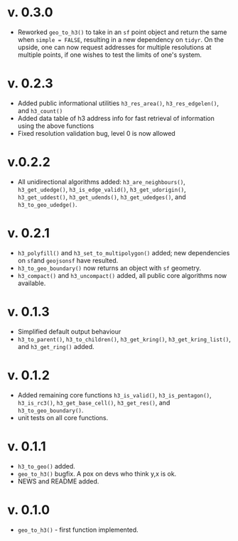 # v. 0.3.0

  * Reworked `geo_to_h3()` to take in an `sf` point object and return the same when `simple = FALSE`, resulting in a new dependency on `tidyr`. On the upside, one can now request addresses for multiple resolutions at multiple points, if one wishes to test the limits of one's system.

# v. 0.2.3

  * Added public informational utilities `h3_res_area()`, `h3_res_edgelen()`, and `h3_count()`
  * Added data table of h3 address info for fast retrieval of information using the above functions
  * Fixed resolution validation bug, level 0 is now allowed

# v.0.2.2

  * All unidirectional algorithms added: `h3_are_neighbours()`, `h3_get_udedge()`, `h3_is_edge_valid()`, `h3_get_udorigin()`, `h3_get_uddest()`, `h3_get_udends()`, `h3_get_udedges()`, and `h3_to_geo_udedge()`.

# v. 0.2.1
  
  * `h3_polyfill()` and `h3_set_to_multipolygon()` added; new dependencies on `sf`and `geojsonsf` have resulted.
  * `h3_to_geo_boundary()` now returns an object with `sf` geometry.
  * `h3_compact()` and `h3_uncompact()` added, all public core algorithms now available.

# v. 0.1.3
  
  * Simplified default output behaviour
  * `h3_to_parent()`, `h3_to_children()`, `h3_get_kring()`, `h3_get_kring_list()`, and `h3_get_ring()` added.

# v. 0.1.2

  * Added remaining core functions `h3_is_valid()`, `h3_is_pentagon()`, `h3_is_rc3()`, `h3_get_base_cell()`, `h3_get_res()`, and `h3_to_geo_boundary()`.
  * unit tests on all core functions.
  
# v. 0.1.1
 
  * `h3_to_geo()` added.
  * `geo_to_h3()` bugfix. A pox on devs who think y,x is ok.
  * NEWS and README added.

# v. 0.1.0

  * `geo_to_h3()` - first function implemented.
